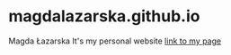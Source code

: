 # magdalazarska.github.io

Magda Łazarska
It's my personal website
[link to my page](magdalazarska.github.io)


